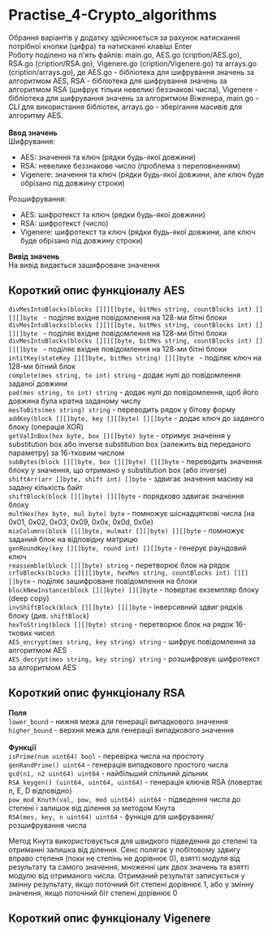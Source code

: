 # Practise_4-Crypto_algorithms
Обрання варіантів у додатку здійснюється за рахунок натискання потрібної кнопки (цифра) та натисканні клавіші Enter</br>
Роботу поділено на п'ять файлів: main.go, AES.go (cription/AES.go), RSA.go (cription/RSA.go), Vigenere.go (cription/Vigenere.go) та arrays.go (cription/arrays.go), де AES.go - бібліотека для 
шифрування значень за алгоритмом AES, RSA - бібліотека для шифрування значень за алгоритмом RSA (шифрує тільки невеликі беззнакові числа), Vigenere - бібліотека 
для шифрування значень за алгоритмом Віженера, main.go - CLI для використання бібліотек, arrays.go - зберігання масивів для алгоритму AES.<br/>
<br/>
**Ввод значень**<br/>
Шифрування:
  - AES: значення та ключ (рядки будь-якої довжини)
  - RSA: невелике беззнакове число (проблема з переповненням)
  - Vigenere: значення та ключ (рядки будь-якої довжини, але ключ буде обрізано під довжину строки)<br/>

Розшифрування:
  - AES: шифротекст та ключ (рядки будь-якої довжини)
  - RSA: шифротекст (число)
  - Vigenere: шифротекст та ключ (рядки будь-якої довжини, але ключ буде обрізано під довжину строки)<br/>
 
**Вивід значень**<br/>
На вивід видається зашифроване значення<br/>
## Короткий опис функціоналу AES
```divMesIntoBlocks(blocks [][][]byte, bitMes string, countBlocks int) [][][]byte ``` - поділяє вхідне повідомлення на 128-ми бітні блоки<br/>
```divMesIntoBlocks(blocks [][][]byte, bitMes string, countBlocks int) [][][]byte ``` - поділяє вхідне повідомлення на 128-ми бітні блоки<br/>
```divMesIntoBlocks(blocks [][][]byte, bitMes string, countBlocks int) [][][]byte ``` - поділяє вхідне повідомлення на 128-ми бітні блоки<br/>
```intitKey(stateKey [][]byte, bitMes string) [][]byte ``` - поділяє ключ на 128-ми бітний блок<br/>
```complete(mes string, to int) string``` - додає нулі до повідомлення заданої довжини<br/>
```pad(mes string, to int) string``` - додає нулі до повідомлення, щоб його довжина була кратна заданому числу<br/>
```mesToBits(mes string) string``` - переводить рядок у бітову форму<br/>
```addKey(block [][]byte, key [][]byte) [][]byte``` - додає ключ до заданого блоку (операція XOR)<br/>
```getValInBox(hex byte, box [][]byte) byte``` - отримує значення у substitution box або inverse substitution box (залежить від переданого параметру) за 16-тковим числом<br/>
```subBytes(block [][]byte, box [][]byte) [][]byte``` - переводить значення блоку у значення, що отримано у substitution box (або inverse) <br/>
```shiftArr(arr []byte, shift int) []byte``` - здвигає значення масиву на задану кількість байт<br/>
```shiftBlock(block [][]byte) [][]byte``` - порядково здвигає значення блоку<br/>
```multHex(hex byte, mul byte) byte``` - помножує шіснадцяткові числа (на 0x01, 0x02, 0x03, 0x09, 0x0x, 0x0d, 0x0e)<br/>
```mixColumns(block [][]byte, mulmatr [][]byte) [][]byte``` - помножує заданий блок на відповідну матрицю<br/>
```genRoundKey(key [][]byte, round int) [][]byte``` - генерує раундовий ключ<br/>
```reassemble(block [][]byte) string``` - перетворює блок на рядок<br/>
```crToBlocks(blocks [][][]byte, hexMes string, countBlocks int) [][][]byte``` - поділяє зашифроване повідомлення на блоки<br/>
```blockNewInstance(block [][]byte) [][]byte``` - повертає екземпляр блоку (deep copy)<br/>
```invShiftBlock(block [][]byte) [][]byte``` - інверсивний здвиг рядків блоку (див. ```shiftBlock```)<br/>
```hexToString(block [][]byte) string``` - перетворює блок на рядок 16-ткових чисел<br/>
```AES_encrypt(mes string, key string) string``` - шифрує повідомлення за алгоритмом AES<br/>
```AES_decrypt(mes string, key string) string``` - розшифровує шифротекст за алгоритмом AES<br/>

## Короткий опис функціоналу RSA
**Поля**<br/>
```lower_bound``` - нижня межа для генерації випадкового значення<br/>
```higher_bound``` - верхня межа для генерації випадкового значення<br/>
<br/>**Функції**<br/>
```isPrime(num uint64) bool``` - перевірка числа на простоту<br/>
```genRandPrime() uint64``` - генерація випадкового простого числа<br/>
```gcd(n1, n2 uint64) uint64``` - найбільший спільний дільник<br/>
```RSA_keygen() (uint64, uint64, uint64)``` - генерація ключів RSA (повертає n, E, D відповідно)<br/>
```pow_mod_Knuth(val, pow, mod uint64) uint64``` - підведення числа до степені і залишок від ділення за методом Кнута<br/>
```RSA(mes, key, n uint64) uint64``` - функція для шифрування/розшифрування числа<br/>

Метод Кнута використовується для швидкого підведення до степені та отриманні залишка від ділення. Сенс полягає у побітовому здвигу вправо степеня (поки не степінь не дорівнює 0), взятті модуля від результату та самого значення, множенні цих двох значень та взятті модулю від отриманого числа. Отриманий результат записується у змінну результату, якщо поточний біт степені дорівнює 1, або у змінну значення, якщо поточний біт степені дорівнює 0<br/>

## Короткий опис функціоналу Vigenere
``````
``````
``````
``````
``````
``````
